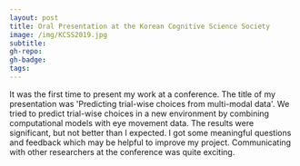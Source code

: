 ```yaml
---
layout: post
title: Oral Presentation at the Korean Cognitive Science Society 
image: /img/KCSS2019.jpg
subtitle:
gh-repo:
gh-badge:
tags:
---
```

It was the first time to present my work at a conference. 
The title of my presentation was 'Predicting trial-wise choices from multi-modal data'.
We tried to predict trial-wise choices in a new environment by combining computational models with eye movement data. The results were significant, but not better than I expected. I got some meaningful questions and feedback which may be helpful to improve my project. Communicating with other researchers at the conference was quite exciting.

